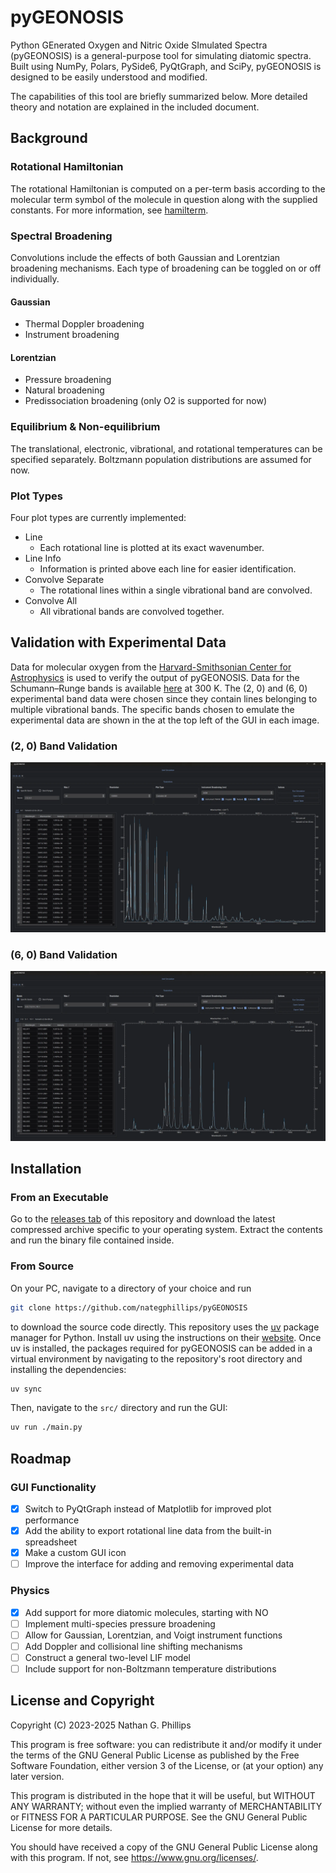 # pyGEONOSIS

Python GEnerated Oxygen and Nitric Oxide SImulated Spectra (pyGEONOSIS) is a general-purpose tool for simulating diatomic spectra. Built using NumPy, Polars, PySide6, PyQtGraph, and SciPy, pyGEONOSIS is designed to be easily understood and modified.

The capabilities of this tool are briefly summarized below. More detailed theory and notation are explained in the included document.

## Background

### Rotational Hamiltonian

The rotational Hamiltonian is computed on a per-term basis according to the molecular term symbol of the molecule in question along with the supplied constants. For more information, see [hamilterm](https://github.com/nategphillips/hamilterm).

### Spectral Broadening

Convolutions include the effects of both Gaussian and Lorentzian broadening mechanisms. Each type of broadening can be toggled on or off individually.

#### Gaussian

- Thermal Doppler broadening
- Instrument broadening

#### Lorentzian

- Pressure broadening
- Natural broadening
- Predissociation broadening (only O2 is supported for now)

### Equilibrium & Non-equilibrium

The translational, electronic, vibrational, and rotational temperatures can be specified separately. Boltzmann population distributions are assumed for now.

### Plot Types

Four plot types are currently implemented:

- Line
  - Each rotational line is plotted at its exact wavenumber.
- Line Info
  - Information is printed above each line for easier identification.
- Convolve Separate
  - The rotational lines within a single vibrational band are convolved.
- Convolve All
  - All vibrational bands are convolved together.

## Validation with Experimental Data

Data for molecular oxygen from the [Harvard-Smithsonian Center for Astrophysics](https://www.cfa.harvard.edu/) is used to verify the output of pyGEONOSIS. Data for the Schumann–Runge bands is available [here](https://lweb.cfa.harvard.edu/amp/ampdata/o2pub92/S-R.html) at 300 K. The (2, 0) and (6, 0) experimental band data were chosen since they contain lines belonging to multiple vibrational bands. The specific bands chosen to emulate the experimental data are shown in the at the top left of the GUI in each image.

### (2, 0) Band Validation

![(2, 0) Band Validation](img/example_20.webp)

### (6, 0) Band Validation

![(6, 0) Band Validation](img/example_60.webp)

## Installation

### From an Executable

Go to the [releases tab](https://github.com/nategphillips/pyGEONOSIS/releases) of this repository and download the latest compressed archive specific to your operating system. Extract the contents and run the binary file contained inside.

### From Source

On your PC, navigate to a directory of your choice and run

```bash
git clone https://github.com/nategphillips/pyGEONOSIS
```

to download the source code directly. This repository uses the [uv](https://github.com/astral-sh/uv) package manager for Python. Install uv using the instructions on their [website](https://docs.astral.sh/uv/). Once uv is installed, the packages required for pyGEONOSIS can be added in a virtual environment by navigating to the repository's root directory and installing the dependencies:

```bash
uv sync
```

Then, navigate to the `src/` directory and run the GUI:

```bash
uv run ./main.py
```

## Roadmap

### GUI Functionality

- [x] Switch to PyQtGraph instead of Matplotlib for improved plot performance
- [x] Add the ability to export rotational line data from the built-in spreadsheet
- [x] Make a custom GUI icon
- [ ] Improve the interface for adding and removing experimental data

### Physics

- [x] Add support for more diatomic molecules, starting with $\text{NO}$
- [ ] Implement multi-species pressure broadening
- [ ] Allow for Gaussian, Lorentzian, and Voigt instrument functions
- [ ] Add Doppler and collisional line shifting mechanisms
- [ ] Construct a general two-level LIF model
- [ ] Include support for non-Boltzmann temperature distributions

## License and Copyright

Copyright (C) 2023-2025 Nathan G. Phillips

This program is free software: you can redistribute it and/or modify
it under the terms of the GNU General Public License as published by
the Free Software Foundation, either version 3 of the License, or
(at your option) any later version.

This program is distributed in the hope that it will be useful,
but WITHOUT ANY WARRANTY; without even the implied warranty of
MERCHANTABILITY or FITNESS FOR A PARTICULAR PURPOSE.  See the
GNU General Public License for more details.

You should have received a copy of the GNU General Public License
along with this program.  If not, see <https://www.gnu.org/licenses/>.
